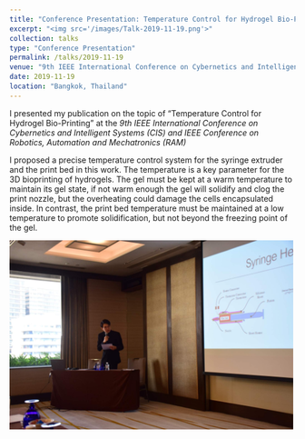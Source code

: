 ```yaml
---
title: "Conference Presentation: Temperature Control for Hydrogel Bio-Printing"
excerpt: "<img src='/images/Talk-2019-11-19.png'>"
collection: talks
type: "Conference Presentation"
permalink: /talks/2019-11-19
venue: "9th IEEE International Conference on Cybernetics and Intelligent Systems (CIS) and IEEE Conference on Robotics, Automation and Mechatronics (RAM), 2019"
date: 2019-11-19
location: "Bangkok, Thailand"
---
```


I presented my publication on the topic of “Temperature Control for Hydrogel Bio-Printing” at the _9th IEEE International Conference on Cybernetics and Intelligent Systems (CIS) and IEEE Conference on Robotics, Automation and Mechatronics (RAM)_

I proposed a precise temperature control system for the syringe extruder and the print bed in this work. The temperature is a key parameter for the 3D bioprinting of hydrogels. The gel must be kept at a warm temperature to maintain its gel state, if not warm enough the gel will solidify and clog the print nozzle, but the overheating could damage the cells encapsulated inside. In contrast, the print bed temperature must be maintained at a low temperature to promote solidification, but not beyond the freezing point of the gel.

<img src='/images/Talk-2019-11-19.png'>